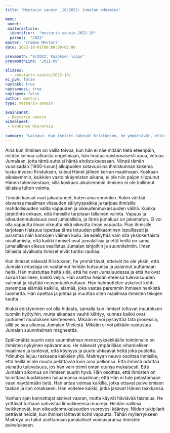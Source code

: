 ```yaml
---
title: "Mestarin sanoin _10/2022: Jumalan edusmies"

menu:
 uudet:
 masterarticle:
  identifier:  "mestarin-sanoin-2022-10"
  parent:  "2022"
master: "Cremen Mestari"
date: 2022-10-01T00:00:00+02:00

prevmonth: "9/2022: Kaaoksen loppu"
prevmonthLink: "2022-09"

aliases:
  - /mestarin-sanoin/2022-10/
ei_pvm: false
naytakk: true
naytavuosi: true
naytapvm: false
author: mestari
type: mestarin-sanoin

avainsanat:
 - Mestarin sanoin
aihealueet:
 - Henkinen Hierarkia
 
summary: "Lainaus: Kun ihmiset näkevät Kristuksen, he ymmärtävät, etteivät he ole yksin, että Jumalan edustaja on vastannut heidän kutsuunsa ja palannut auttamaan heitä."
---
```

Aina kun ihminen on vailla toivoa, kun hän ei näe mitään tietä eteenpäin, mitään keinoa ratkaista ongelmiaan, hän huutaa vaistomaisesti apua, vetoaa Jumalaan, jotta tämä auttaisi häntä ahdistuksessaan. Niinpä tämän vuosisadan [1900-luvun] alkupuolen sotavuosina ihmiskunnan kokema tuska invokoi Kristuksen, kutsui Hänet jälleen kerran maailmaan. Koskaan aikaisemmin, kaikkien vastoinkäymisten aikana, ei ole niin paljon riippunut Hänen tulemisestaan, sillä koskaan aikaisemmin ihminen ei ole hallinnut tällaisia tuhon voimia.

Tänään kansat ovat jakautuneet, kuten aina ennenkin. Kukin väittää olevansa maailman viisauden säilytyspaikka ja tarjoaa ihmisille mahdollisuuden valita vapauden ja oikeudenmukaisuuden välillä. Kuinka järjetöntä onkaan, että ihmisille tarjotaan tällainen valinta. Vapaus ja oikeudenmukaisuus ovat jumalallisia, ja tämä jumaluus on jakamaton. Ei voi olla vapautta ilman oikeutta eikä oikeutta ilman vapautta. Pian ihmisille tarjotaan tilaisuus lopettaa tämä totuuden pilkkaaminen lopullisesti ja parantaa näin kansojen välinen kuilu. Se edellyttää vain sitä yksinkertaista oivaltamista, että kaikki ihmiset ovat jumalallisia ja että heillä on sama jumalallinen oikeus osallistua Jumalan lahjoihin ja suunnitelmiin. Ilman tällaista oivallusta ihmiset eivät tuntisi rauhaa.

Kun ihmiset näkevät Kristuksen, he ymmärtävät, etteivät he ole yksin, että Jumalan edustaja on vastannut heidän kutsuunsa ja palannut auttamaan heitä. Hän muistuttaa heitä siitä, että he ovat Jumaluudessa ja että he ovat sukua toisilleen, kaikki veljiä. Hän asettaa heidän eteensä tulevaisuuden valinnat ja käyttää neuvontaoikeuttaan. Hän hahmottelee askeleet kohti parempaa elämää kaikille, elämää, joka vastaa paremmin ihmisen henkistä luonnetta. Hän opettaa ja johtaa ja muuttaa siten maailmaa ihmisten tekojen kautta.

Aluksi edistyminen voi olla hidasta, samalla kun ihmiset tottuvat muutoksen tuomiin hyötyihin, mutta aikanaan vauhti kiihtyy, kunnes kaikki ovat joutuneet muutoksen kierteeseen. Mikään ei voi pysäyttää tätä prosessia, sillä se saa alkunsa Jumalan Mielestä. Mikään ei voi pitkään vastustaa Jumalan suunnitelman magneettia.

Epäilemättä suurin este suunnitelman menestyksekkäälle toiminnalle on ihmisten nykyinen epävarmuus. He näkevät ympärillään vihamielisen maailman ja tuntevat, että köyhyys ja puute uhkaavat heitä joka puolelta. Ydinuhka leijuu raskaana kaikkien yllä. Maitreyan neuvo osoittaa ihmisille, että heillä ei ole muuta pelättävää kuin oma pelkonsa. Että ihmistä odottaa siunattu tulevaisuus, jos hän vain toimii oman etunsa mukaisesti. Että Jumalan aikomus on ihmisen suurin hyvä. Hän osoittaa, että ihmisten on toimittava luodakseen haluamansa maailman; että Hän ei tule pelastamaan vaan näyttämään tietä. Hän antaa voimaa kaikille, jotka ottavat palvelemisen taakan ja ilon omakseen. Hän voitelee kaikki, jotka jakavat Hänen taakkansa.

Vanhan ajan kannattajat aistivat vaaran, mutta käyvät häviävää taistelua. He yrittävät turhaan vahvistaa linnakkeensa muureja. Heidän vallinsa heikkenevät, kun oikeudenmukaisuuden vuorovesi kääntyy. Niiden tukipilarit pettävät heidät, kun ihmiset lähtevät kohti vapautta. Tähän myllerrykseen Maitreya on tullut asettamaan jumalalliset voimavaransa ihmisten palvelukseen.
